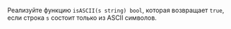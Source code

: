 
Реализуйте функцию `isASCII(s string) bool`, которая возвращает `true`, если строка `s` состоит только из ASCII символов.

